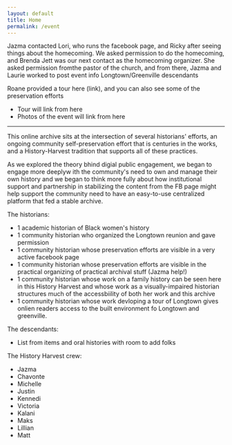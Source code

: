 ```yaml
---
layout: default
title: Home
permalink: /event
---
```


Jazma contacted Lori, who runs the facebook page, and Ricky after seeing things about the homecoming. We asked permission to do the homecoming, and Brenda Jett was our next contact as the homecoming organizer. She asked permission fromthe pastor of the church, and from there, Jazma and Laurie worked to post event info Longtown/Greenville descendants

Roane provided a tour here (link), and you can also see some of the preservation efforts

- Tour will link from here
- Photos of the event will link from here

___

This online archive sits at the intersection of several historians' efforts, an ongoing community self-preservation effort that is centuries in the works, and a History-Harvest tradition that supports all of these practices.

As we explored the theory bhind digial public engagement, we began to engage more deeplyw ith the community's need to own and manage their own history and we began to think more fully about how institutional support and partnership in stabilizing the content from the FB page might help support the community need to have an easy-to-use centralized platform that fed a stable archive.


<!-- Labor also matters http://www.neatline.org/credits/ and look at our credits page so that you can see how people contributed and how we acknowledge the iportance of those contributions from a variety of places.-->

The historians:

- 1 academic historian of Black women's history
- 1 community historian who organized the Longtown reunion and gave permission
- 1 community historian whose preservation efforts are visible in a very active facebook page
- 1 community historian whose preservation efforts are visible in the practical organizing of practical archival stuff (Jazma help!)
- 1 community historian whose work on a family history can be seen here in this History Harvest and whose work as a visually-impaired historian structures much of the accessbiility of both her work and this archive
- 1 community historian whose work devloping a tour of Longtown gives onlien readers access to the built environment fo Longtown and greenville.

The descendants:
- List from items and oral histories with room to add folks

The History Harvest crew:
- Jazma
- Chavonte
- Michelle
- Justin
- Kennedi
- Victoria
- Kalani
- Maks
- Lillian
- Matt
